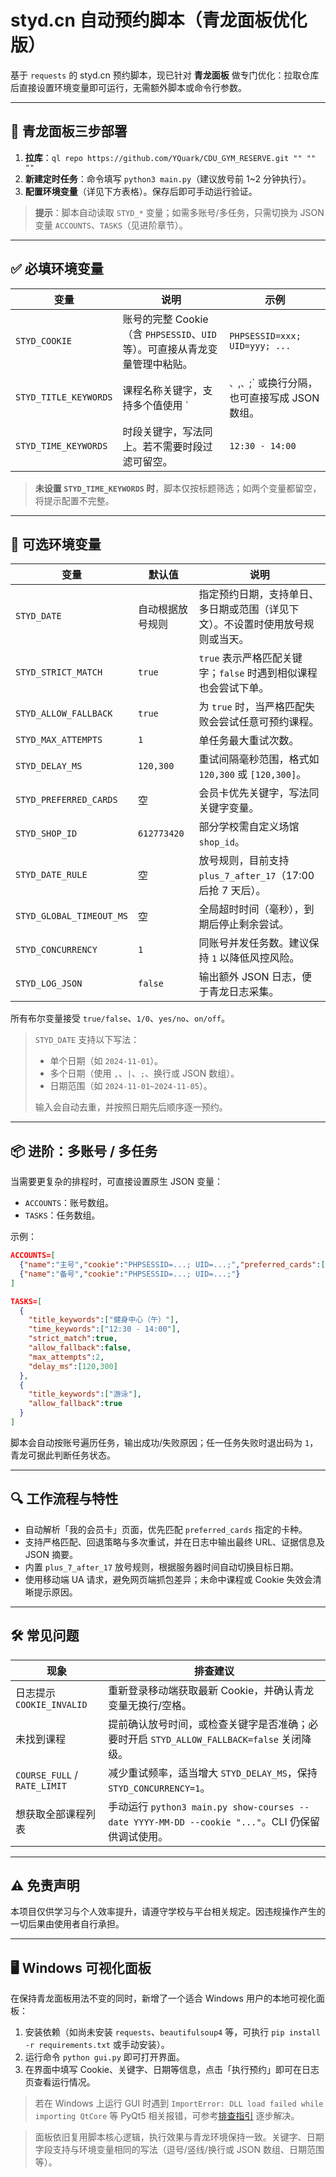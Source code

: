 # styd.cn 自动预约脚本（青龙面板优化版）

基于 `requests` 的 styd.cn 预约脚本，现已针对 **青龙面板** 做专门优化：拉取仓库后直接设置环境变量即可运行，无需额外脚本或命令行参数。

---

## 🚀 青龙面板三步部署

1. **拉库**：`ql repo https://github.com/YQuark/CDU_GYM_RESERVE.git "" "" ""`
2. **新建定时任务**：命令填写 `python3 main.py`（建议放号前 1~2 分钟执行）。
3. **配置环境变量**（详见下方表格）。保存后即可手动运行验证。

> **提示**：脚本自动读取 `STYD_*` 变量；如需多账号/多任务，只需切换为 JSON 变量 `ACCOUNTS`、`TASKS`（见进阶章节）。

---

## ✅ 必填环境变量

| 变量 | 说明 | 示例 |
| --- | --- | --- |
| `STYD_COOKIE` | 账号的完整 Cookie（含 `PHPSESSID`、`UID` 等）。可直接从青龙变量管理中粘贴。 | `PHPSESSID=xxx; UID=yyy; ...` |
| `STYD_TITLE_KEYWORDS` | 课程名称关键字，支持多个值使用 `|`、`,`、`;` 或换行分隔，也可直接写成 JSON 数组。 | `健身中心（午）|健身房` |
| `STYD_TIME_KEYWORDS` | 时段关键字，写法同上。若不需要时段过滤可留空。 | `12:30 - 14:00` |

> **未设置 `STYD_TIME_KEYWORDS` 时**，脚本仅按标题筛选；如两个变量都留空，将提示配置不完整。

---

## 🔧 可选环境变量

| 变量 | 默认值 | 说明 |
| --- | --- | --- |
| `STYD_DATE` | 自动根据放号规则 | 指定预约日期，支持单日、多日期或范围（详见下文）。不设置时使用放号规则或当天。 |
| `STYD_STRICT_MATCH` | `true` | `true` 表示严格匹配关键字；`false` 时遇到相似课程也会尝试下单。 |
| `STYD_ALLOW_FALLBACK` | `true` | 为 `true` 时，当严格匹配失败会尝试任意可预约课程。 |
| `STYD_MAX_ATTEMPTS` | `1` | 单任务最大重试次数。 |
| `STYD_DELAY_MS` | `120,300` | 重试间隔毫秒范围，格式如 `120,300` 或 `[120,300]`。 |
| `STYD_PREFERRED_CARDS` | 空 | 会员卡优先关键字，写法同关键字变量。 |
| `STYD_SHOP_ID` | `612773420` | 部分学校需自定义场馆 `shop_id`。 |
| `STYD_DATE_RULE` | 空 | 放号规则，目前支持 `plus_7_after_17`（17:00 后抢 7 天后）。 |
| `STYD_GLOBAL_TIMEOUT_MS` | 空 | 全局超时时间（毫秒），到期后停止剩余尝试。 |
| `STYD_CONCURRENCY` | `1` | 同账号并发任务数。建议保持 `1` 以降低风控风险。 |
| `STYD_LOG_JSON` | `false` | 输出额外 JSON 日志，便于青龙日志采集。 |

所有布尔变量接受 `true/false`、`1/0`、`yes/no`、`on/off`。

> `STYD_DATE` 支持以下写法：
> - 单个日期（如 `2024-11-01`）。
> - 多个日期（使用 `,`、`|`、`;`、换行或 JSON 数组）。
> - 日期范围（如 `2024-11-01~2024-11-05`）。
>
> 输入会自动去重，并按照日期先后顺序逐一预约。

---

## 📦 进阶：多账号 / 多任务

当需要更复杂的排程时，可直接设置原生 JSON 变量：

- `ACCOUNTS`：账号数组。
- `TASKS`：任务数组。

示例：

```json
ACCOUNTS=[
  {"name":"主号","cookie":"PHPSESSID=...; UID=...;","preferred_cards":["次卡"]},
  {"name":"备号","cookie":"PHPSESSID=...; UID=...;"}
]

TASKS=[
  {
    "title_keywords":["健身中心（午）"],
    "time_keywords":["12:30 - 14:00"],
    "strict_match":true,
    "allow_fallback":false,
    "max_attempts":2,
    "delay_ms":[120,300]
  },
  {
    "title_keywords":["游泳"],
    "allow_fallback":true
  }
]
```

脚本会自动按账号遍历任务，输出成功/失败原因；任一任务失败时退出码为 `1`，青龙可据此判断任务状态。

---

## 🔍 工作流程与特性

- 自动解析「我的会员卡」页面，优先匹配 `preferred_cards` 指定的卡种。
- 支持严格匹配、回退策略与多次重试，并在日志中输出最终 URL、证据信息及 JSON 摘要。
- 内置 `plus_7_after_17` 放号规则，根据服务器时间自动切换目标日期。
- 使用移动端 UA 请求，避免网页端抓包差异；未命中课程或 Cookie 失效会清晰提示原因。

---

## 🛠️ 常见问题

| 现象 | 排查建议 |
| --- | --- |
| 日志提示 `COOKIE_INVALID` | 重新登录移动端获取最新 Cookie，并确认青龙变量无换行/空格。 |
| 未找到课程 | 提前确认放号时间，或检查关键字是否准确；必要时开启 `STYD_ALLOW_FALLBACK=false` 关闭降级。 |
| `COURSE_FULL` / `RATE_LIMIT` | 减少重试频率，适当增大 `STYD_DELAY_MS`，保持 `STYD_CONCURRENCY=1`。 |
| 想获取全部课程列表 | 手动运行 `python3 main.py show-courses --date YYYY-MM-DD --cookie "..."`。CLI 仍保留供调试使用。 |

---

## ⚠️ 免责声明

本项目仅供学习与个人效率提升，请遵守学校与平台相关规定。因违规操作产生的一切后果由使用者自行承担。

---

## 🖥️ Windows 可视化面板

在保持青龙面板用法不变的同时，新增了一个适合 Windows 用户的本地可视化面板：

1. 安装依赖（如尚未安装 `requests`、`beautifulsoup4` 等，可执行 `pip install -r requirements.txt` 或手动安装）。
2. 运行命令 `python gui.py` 即可打开界面。
3. 在界面中填写 Cookie、关键字、日期等信息，点击「执行预约」即可在日志页查看运行情况。

> 若在 Windows 上运行 GUI 时遇到 `ImportError: DLL load failed while importing QtCore` 等 PyQt5 相关报错，可参考[排查指引](docs/windows-pyqt5-troubleshooting.md) 逐步解决。

> 面板依旧复用脚本核心逻辑，执行效果与青龙环境保持一致。关键字、日期字段支持与环境变量相同的写法（逗号/竖线/换行或 JSON 数组、日期范围等）。

